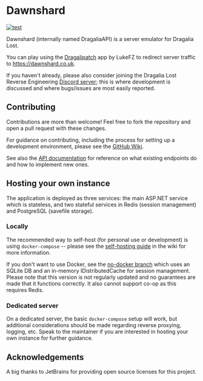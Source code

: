 # Dawnshard

[![test](https://github.com/SapiensAnatis/DragaliaAPI/actions/workflows/test.yaml/badge.svg?branch=develop)](https://github.com/SapiensAnatis/DragaliaAPI/actions/workflows/test.yaml)

Dawnshard (internally named DragaliaAPI) is a server emulator for Dragalia Lost.

You can play using the [Dragalipatch](https://github.com/lukeFZ/dragalipatch) app by LukeFZ to redirect server traffic to https://dawnshard.co.uk.

If you haven't already, please also consider joining the Dragalia Lost Reverse Engineering [Discord server](https://discord.gg/j9zSttjjWj); this is where development is discussed and where bugs/issues are most easily reported.

## Contributing

Contributions are more than welcome! Feel free to fork the repository and open a pull request with these changes.

For guidance on contributing, including the process for setting up a development environment, please see the [GitHub Wiki](https://github.com/SapiensAnatis/Dawnshard/wiki).

See also the [API documentation](https://dragalia-api-docs.readthedocs.io/en/latest/) for reference on what existing endpoints do and how to implement new ones.

## Hosting your own instance

The application is deployed as three services: the main ASP.NET service which is stateless, and two stateful services in Redis (session management) and PostgreSQL (savefile storage).

### Locally

The recommended way to self-host (for personal use or development) is using `docker-compose` -- please see the [self-hosting guide](https://github.com/SapiensAnatis/Dawnshard/wiki/Self-hosting-guide) in the wiki for more information.

If you don't want to use Docker, see the [no-docker branch](https://github.com/sapiensAnatis/dragaliaAPI/tree/no-docker) which uses an SQLite DB and an in-memory IDistributedCache for session management. Please note that this version is not regularly updated and no guarantees are made that it functions correctly. It also cannot support co-op as this requires Redis.

### Dedicated server

On a dedicated server, the basic `docker-compose` setup will work, but additional considerations should be made regarding reverse proxying, logging, etc. Speak to the maintainer if you are interested in hosting your own instance for further guidance.

## Acknowledgements

A big thanks to JetBrains for providing open source licenses for this project.
